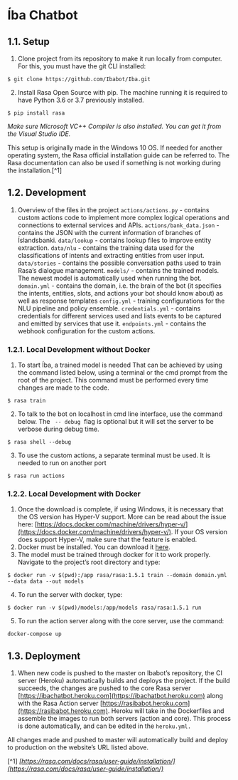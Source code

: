 # ​Íba Chatbot

## ​1.1.​ Setup

1. Clone project from its repository to make it run locally from computer. For this, you must have the git CLI installed:
```
$ git clone https://github.com/Ibabot/Iba.git
```

2. Install Rasa Open Source with ​pip​. The machine running it is required to have Python 3.6 or 3.7 previously installed.
```
$ pip install rasa
```
_Make sure Microsoft VC++ Compiler is also installed. You can get it from the Visual Studio IDE._

This setup is originally made in the Windows 10 OS. If needed for another operating system, the Rasa official installation guide can be referred to. The Rasa documentation can also be used if something is not working during the installation.[^1]

## ​1.2.​ Development

1. Overview of the files in the project
    `actions/actions.py` - contains custom actions code to implement more complex logical operations and connections to external services and APIs.
    `actions/bank_data.json` - contains the JSON with the current information of branches of Íslandsbanki.
    `data/lookup​` - contains lookup files to improve entity extraction.
    `data/nlu` - contains the training data used for the classifications of intents and extracting entities from user input. 
    `data/stories` - contains the possible conversation paths used to train Rasa’s dialogue management.
    `models/` - contains the trained models. The newest model is automatically used when running the bot.
    `domain.yml` ​- contains the domain, i.e. the brain of the bot (it specifies the intents, entities, slots, and actions your bot should know about) as well as response templates
    `config.yml​` - training configurations for the NLU pipeline and policy ensemble.
    `credentials.yml` - contains credentials for different services used and lists events to be captured and emitted by services that use it.
    `endpoints.yml` ​- contains the webhook configuration for the custom actions.


### ​1.2.1.​ Local Development without Docker

1. To start Íba, a trained model is needed That can be achieved by using the command listed below, using a terminal or the cmd prompt from the root of the project. This command must be performed every time changes are made to the code.
```
$ rasa train
```

2. To talk to the bot on localhost in cmd line interface, use the command below. The ` --​ debug` ​ flag is optional but it will set the server to be verbose during debug time.
```
$ rasa shell​ --debug
```

3. To use the custom actions, a separate terminal must be used. It is needed to run on another port
```
$ rasa run actions
```

### 1.2.2.​ Local Development with Docker

1. Once the download is complete, if using Windows, it is necessary that the OS version has Hyper-V support. More can be read about the issue here:
    [https://docs.docker.com/machine/drivers/hyper-v/​](https://docs.docker.com/machine/drivers/hyper-v/). 
    If your OS version does support Hyper-V, make sure that the feature is enabled.
2. Docker must be installed. You can download it ​[here](https://docs.docker.com/)​.
3. The model must be trained through docker for it to work properly. Navigate to the project’s root directory and type:
```
$ docker run -v ​$(pwd)​:/app rasa/rasa:1.5.1 train --domain domain.yml --data data --out models
```

4. To run the server with docker, type:
```
$ docker run -v ​$(pwd)/​models:/app/models rasa/rasa:1.5.1 run
```

5. To run the action server along with the core server, use the command:
```
docker-compose up
```

## ​1.3.​ Deployment

1. When new code is pushed to the master on Ibabot’s repository, the CI server (Heroku) automatically builds and deploys the project. If the build succeeds, the
    changes are pushed to the core Rasa server ​[https://ibachatbot.heroku.com](​https://ibachatbot.heroku.com) along with the Rasa Action server [https://rasibabot.heroku.com](https://rasibabot.heroku.com).
    Heroku will take in the Dockerfiles and assemble the images to run both servers (action and core). This process is done automatically, and can be edited in the
    `heroku.yml.`

All changes made and pushed to master will automatically build and deploy to production on the website’s URL listed above.


[^1] ​_[https://rasa.com/docs/rasa/user-guide/installation/](https://rasa.com/docs/rasa/user-guide/installation/)_
